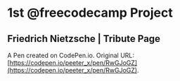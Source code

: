 # 1st @freecodecamp Project 

## Friedrich Nietzsche | Tribute Page


A Pen created on CodePen.io. Original URL: [https://codepen.io/peeter_x/pen/RwGJoGZ](https://codepen.io/peeter_x/pen/RwGJoGZ).


